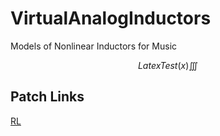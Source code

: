 # VirtualAnalogInductors

Models of Nonlinear Inductors for Music

$$ LatexTest(x) \iiint$$

## Patch Links

[RL](https://soul.dev/lab/?id=b601683e22679b37c3cdafceb54985c6)
